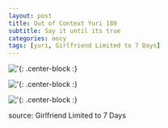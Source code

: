 ```yaml
---
layout: post
title: Out of Context Yuri 189
subtitle: Say it until its true
categories: oocy
tags: [yuri, Girlfriend Limited to 7 Days]
---
```



!['](https://imgur.com/OaYRaeW.png){: .center-block :}

!['](https://imgur.com/M34hHgh.png){: .center-block :}

!['](https://imgur.com/dqdimyi.png){: .center-block :}





source: Girlfriend Limited to 7 Days